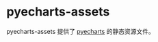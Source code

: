 # pyecharts-assets

pyecharts-assets 提供了 [pyecharts](https://github.com/pyecharts/pyecharts) 的静态资源文件。